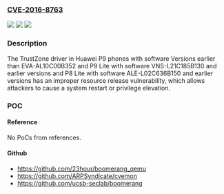 ### [CVE-2016-8763](https://cve.mitre.org/cgi-bin/cvename.cgi?name=CVE-2016-8763)
![](https://img.shields.io/static/v1?label=Product&message=P9%2CP9%20Lite%2CP8%20Lite%20Versions%20earlier%20than%20EVA-AL10C00B352%2CVNS-L21C185B130%20and%20earlier%20versions%2CALE-L02C636B150%20and%20earlier%20versions&color=blue)
![](https://img.shields.io/static/v1?label=Version&message=n%2Fa&color=blue)
![](https://img.shields.io/static/v1?label=Vulnerability&message=improper%20resource%20release&color=brighgreen)

### Description

The TrustZone driver in Huawei P9 phones with software Versions earlier than EVA-AL10C00B352 and P9 Lite with software VNS-L21C185B130 and earlier versions and P8 Lite with software ALE-L02C636B150 and earlier versions has an improper resource release vulnerability, which allows attackers to cause a system restart or privilege elevation.

### POC

#### Reference
No PoCs from references.

#### Github
- https://github.com/23hour/boomerang_qemu
- https://github.com/ARPSyndicate/cvemon
- https://github.com/ucsb-seclab/boomerang

